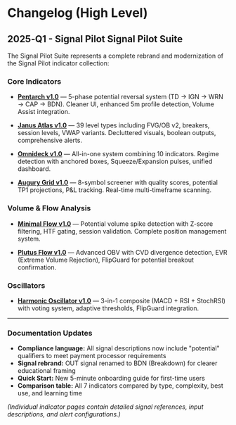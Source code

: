 # Changelog (High Level)

## 2025‑Q1 - Signal Pilot Signal Pilot Suite

The Signal Pilot Suite represents a complete rebrand and modernization of the Signal Pilot indicator collection:

### Core Indicators

- **[Pentarch v1.0](pentarch-v10.md)** — 5-phase potential reversal system (TD → IGN → WRN → CAP → BDN). Cleaner UI, enhanced 5m profile detection, Volume Assist integration.

- **[Janus Atlas v1.0](janus-atlas-v10.md)** — 39 level types including FVG/OB v2, breakers, session levels, VWAP variants. Decluttered visuals, boolean outputs, comprehensive alerts.

- **[Omnideck v1.0](omnideck-v10.md)** — All-in-one system combining 10 indicators. Regime detection with anchored boxes, Squeeze/Expansion pulses, unified dashboard.

- **[Augury Grid v1.0](augury-grid-v10.md)** — 8-symbol screener with quality scores, potential TP1 projections, P&L tracking. Real-time multi-timeframe scanning.

### Volume & Flow Analysis

- **[Minimal Flow v1.0](minimal-flow-v10.md)** — Potential volume spike detection with Z-score filtering, HTF gating, session validation. Complete position management system.

- **[Plutus Flow v1.0](plutus-flow-v10.md)** — Advanced OBV with CVD divergence detection, EVR (Extreme Volume Rejection), FlipGuard for potential breakout confirmation.

### Oscillators

- **[Harmonic Oscillator v1.0](harmonic-oscillator-v10.md)** — 3-in-1 composite (MACD + RSI + StochRSI) with voting system, adaptive thresholds, FlipGuard integration.

---

### Documentation Updates
- **Compliance language:** All signal descriptions now include "potential" qualifiers to meet payment processor requirements
- **Signal rebrand:** OUT signal renamed to BDN (Breakdown) for clearer educational framing
- **Quick Start:** New 5-minute onboarding guide for first-time users
- **Comparison table:** All 7 indicators compared by type, complexity, best use, and learning time

*(Individual indicator pages contain detailed signal references, input descriptions, and alert configurations.)*
